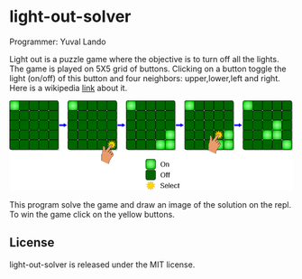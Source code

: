 light-out-solver
=========================

Programmer: Yuval Lando

Light out is a puzzle game where the objective is to turn off all the lights.
The game is played on 5X5 grid of buttons. Clicking on a button toggle the light (on/off) of this button
and four neighbors: upper,lower,left and right.   
Here is a wikipedia [link](http://en.wikipedia.org/wiki/Lights_Out_%28game%29) about it.

![Image of a light out game](https://github.com/ylando2/lights-out-solver/blob/master/800px-LightsOutIllustration.svg.png?raw=true)

This program solve the game and draw an image of the solution on the repl.
To win the game click on the yellow buttons.
 
License
-------
light-out-solver is released under the MIT license.
